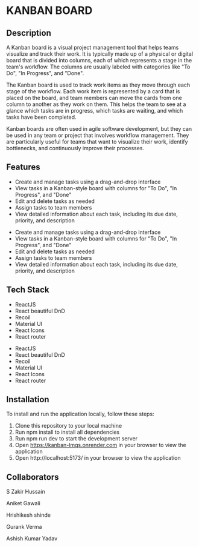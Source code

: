 # KANBAN BOARD

## Description

A Kanban board is a visual project management tool that helps teams visualize and track their work. It is typically made up of a physical or digital board that is divided into columns, each of which represents a stage in the team's workflow. The columns are usually labeled with categories like "To Do", "In Progress", and "Done".

The Kanban board is used to track work items as they move through each stage of the workflow. Each work item is represented by a card that is placed on the board, and team members can move the cards from one column to another as they work on them. This helps the team to see at a glance which tasks are in progress, which tasks are waiting, and which tasks have been completed.

Kanban boards are often used in agile software development, but they can be used in any team or project that involves workflow management. They are particularly useful for teams that want to visualize their work, identify bottlenecks, and continuously improve their processes.

## Features

- Create and manage tasks using a drag-and-drop interface
- View tasks in a Kanban-style board with columns for "To Do", "In Progress", and "Done"
- Edit and delete tasks as needed
- Assign tasks to team members
- View detailed information about each task, including its due date, priority, and description

* Create and manage tasks using a drag-and-drop interface
* View tasks in a Kanban-style board with columns for "To Do", "In Progress", and "Done"
* Edit and delete tasks as needed
* Assign tasks to team members
* View detailed information about each task, including its due date, priority, and description

## Tech Stack

- ReactJS
- React beautiful DnD
- Recoil
- Material UI
- React Icons
- React router

* ReactJS
* React beautiful DnD
* Recoil
* Material UI
* React Icons
* React router

## Installation

To install and run the application locally, follow these steps:

1. Clone this repository to your local machine
2. Run npm install to install all dependencies
3. Run npm run dev to start the development server
4. Open https://kanban-lmqs.onrender.com in your browser to view the application
5. Open http://localhost:5173/ in your browser to view the application

## Collaborators

S Zakir Hussain

Aniket Gawali

Hrishikesh shinde

Gurank Verma

Ashish Kumar Yadav
